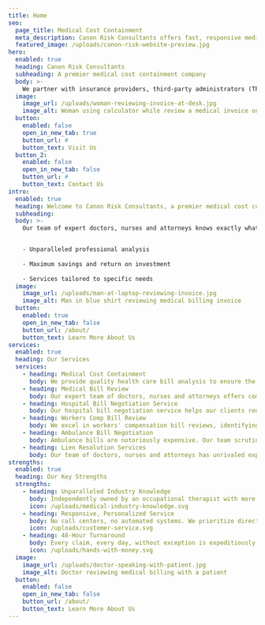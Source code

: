 ```yaml
---
title: Home
seo:
  page_title: Medical Cost Containment
  meta_description: Canon Risk Consultants offers fast, responsive medical cost containment services. Contact us today for expert medical bill analysis and risk transfer.
  featured_image: /uploads/canon-risk-website-preview.jpg
hero: 
  enabled: true
  heading: Canon Risk Consultants
  subheading: A premier medical cost containment company
  body: >-
    We partner with insurance providers, third-party administrators (TPAs), government entities and self-insured industries to assess financial risk of medical claims and navigate a conservative fiscal path forward.
  image: 
    image_url: /uploads/woman-reviewing-invoice-at-desk.jpg
    image_alt: Woman using calculator while review a medical invoice on her computer screen
  button:
    enabled: false
    open_in_new_tab: true
    button_url: #
    button_text: Visit Us
  button_2:
    enabled: false
    open_in_new_tab: false
    button_url: #
    button_text: Contact Us
intro: 
  enabled: true
  heading: Welcome to Canon Risk Consultants, a premier medical cost containment company
  subheading:
  body: >-
    Our team of expert doctors, nurses and attorneys knows exactly what to look for when reviewing medical bills. Clients can expect:


    - Unparalleled professional analysis 
    
    - Maximum savings and return on investment
    
    - Services tailored to specific needs
  image: 
    image_url: /uploads/man-at-laptop-reviewing-invoice.jpg
    image_alt: Man in blue shirt reviewing medical billing invoice
  button:
    enabled: true
    open_in_new_tab: false
    button_url: /about/
    button_text: Learn More About Us
services: 
  enabled: true
  heading: Our Services
  services: 
    - heading: Medical Cost Containment
      body: We provide quality health care bill analysis to ensure the best possible value for medical treatment. We analyze facility and provider coding, upcharges, packaged services, and implant and supplies charges for accuracy.
    - heading: Medical Bill Review
      body: Our expert team of doctors, nurses and attorneys offers comprehensive medical bill reviews, analyzing every detail to ensure our clients are not overcharged for any medical services.
    - heading: Hospital Bill Negotiation Service
      body: Our hospital bill negotiation service helps our clients reduce medical costs by negotiating on their behalf with health care providers. This truncates the lengthy administrative process and results in cost savings.
    - heading: Workers Comp Bill Review
      body: We excel in workers' compensation bill reviews, identifying any discrepancies and protecting our customers from being overcharged. We leverage our knowledge and experience, resulting in ideal outcomes and avoidance of costly mistakes.
    - heading: Ambulance Bill Negotiation
      body: Ambulance bills are notoriously expensive. Our team scrutinizes every detail to ensure the legitimacy of charges.
    - heading: Lien Resolution Services
      body: Our team of doctors, nurses and attorneys has unrivaled expertise in assessing, bargaining and settling liens without unwarranted legal action.
strengths: 
  enabled: true
  heading: Our Key Strengths
  strengths: 
    - heading: Unparalleled Industry Knowledge
      body: Independently owned by an occupational therapist with more than two decades in the healthcare industry, our team understands the balance of negotiating medical bills while keeping the patient and injured worker in mind.
      icon: /uploads/medical-industry-knowledge.svg
    - heading: Responsive, Personalized Service
      body: No call centers, no automated systems. We prioritize direct communication and connection with our customers.
      icon: /uploads/customer-service.svg
    - heading: 48-Hour Turnaround
      body: Every claim, every day, without exception is expeditiously handled. No detail is overlooked, no shortcuts are taken in our commitment to you, our customer.
      icon: /uploads/hands-with-money.svg
  image: 
    image_url: /uploads/doctor-speaking-with-patient.jpg
    image_alt: Doctor reviewing medical billing with a patient
  button:
    enabled: false
    open_in_new_tab: false
    button_url: /about/
    button_text: Learn More About Us
---
```

